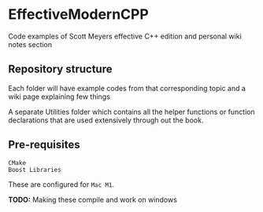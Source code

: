 # EffectiveModernCPP
 Code examples of Scott Meyers effective C++ edition and personal wiki notes section

 ## Repository structure
 Each folder will have example codes from that corresponding topic and a wiki page explaining few things

 A separate Utilities folder which contains all the helper functions or function declarations that are used extensively through out the book.

 ## Pre-requisites
    CMake
    Boost Libraries
These are configured for `Mac M1`.

**TODO:** Making these compile and work on windows
